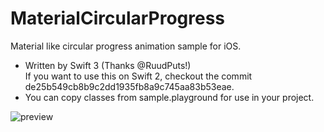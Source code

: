 # MaterialCircularProgress
 Material like circular progress animation sample for iOS.

* Written by Swift 3 (Thanks @RuudPuts!)  
If you want to use this on Swift 2, checkout the commit de25b549cb8b9c2dd1935fb8a9c745aa83b53eae.
* You can copy classes from sample.playground for use in your project.

![preview](https://github.com/Tueno/MaterialCircularProgress/blob/master/sample.gif?raw=true)
